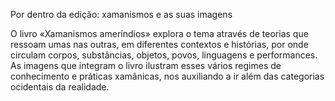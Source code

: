Por dentro da edição: xamanismos e as suas imagens

O livro «Xamanismos ameríndios» explora o tema através de teorias que ressoam umas nas outras, em diferentes contextos e histórias, por onde circulam corpos, substâncias, objetos, povos, linguagens e performances. 
As imagens que integram o livro ilustram esses vários regimes de conhecimento e práticas xamânicas, nos auxiliando a ir além das categorias ocidentais da realidade.
